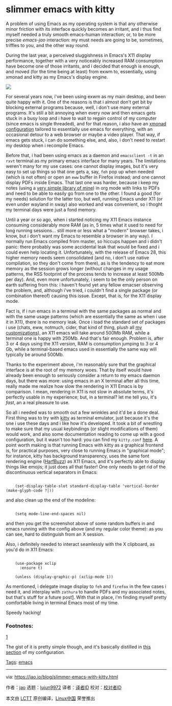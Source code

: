 [#]: subject: "slimmer emacs with kitty"
[#]: via: "https://jao.io/blog/slimmer-emacs-with-kitty.html"
[#]: author: "jao https://jao.io"
[#]: collector: "lujun9972"
[#]: translator: " "
[#]: reviewer: " "
[#]: publisher: " "
[#]: url: " "

slimmer emacs with kitty
======

A problem of using Emacs as my operating system is that any otherwise minor friction with its interface quickly becomes an irritant, and i thus find myself needed a truly smooth emacs-human interaction; or, to be more precise _emacs-jao_ interaction: my must needs are going to be, sometimes, triffles to you, and the other way round.

During the last year, a perceived sluggishness in Emacs's X11 display performance, together with a very noticeably increased RAM consumption have become one of those irritants, and i decided that enough is enough, and moved (for the time being at least) from exwm to, essentially, using xmonad and kitty as my Emacs's display engine.

![][1]

For several years now, i've been using exwm as my main desktop, and been quite happy with it. One of the reasons is that i almost don't get bit by blocking external programs because, well, i don't use many external programs. It's still a bit annoying when every now and then emacs gets stuck in a busy loop and i have to wait to regain control of my computer (since emacs is single threaded), and for that reason, i also have an [xmonad configuration][2] tailored to essentially use emacs for everything, with an occasional detour to a web browser or maybe a video player. That way, if emacs gets stuck, i can do something else, and, also, i don't need to restart my desktop when i recompile Emacs.

Before that, i had been using emacs as a daemon and `emacsclient -t` in an `rxvt` terminal as my primary emacs interface for many years. The limitations weren't many for my use cases: one cannot display images, but it's very easy to set up things so that one gets a, say, `feh` pop up when needed (which is not often) or open an `eww` buffer in Firefox instead; and one cannot display PDFs inside Emacs. That last one was harder, because i keep my notes (using a [very simple library of mine][3]) in org mode with links to PDFs and need to be able to easily go from one to the other. I found a good (for my needs) solution for the latter too, but well, running Emacs under X11 (or even under wayland in sway) also worked and was convenient, so i thoght my terminal days were just a fond memory.

Until a year or so ago, when i started noticing my X11 Emacs instance consuming considerably more RAM (as in, 5 times what it used to need for long running sessions… still more or less what a "modern" browser takes, i know, but i don't want my Emacs to resemble a browser in any way). I normally run Emacs compiled from master, so hiccups happen and i didn't panic: there probably was some accidental leak that would be fixed and i could even help locating it. Unfortunately, with the release of Emacs 28, this higher memory needs seem consolidated (and no, i don't use native compilation, so they don't come from there), as is the tendency to eat more memory as the session grows longer (without changes in my usage patterns, the RSS footprint of the process tends to increase at least 500Mb per day). And, even more unfortunately, i seem to be the only person on earth suffering from this: i haven't found yet any fellow emacser observing the problem, and, although i've tried, i couldn't find a single package (or combination thereof) causing this issue. Except, that is, for the X11 display mode.

Fact is, if i run emacs in a terminal with the same packages as normal and with the same usage patterns (which are essentially the same as when i use it in X11), there is no memory leak. Once i load the standard set of packages i use (chats, eww, notmuch, cider, that kind of thing, plush all [my customizations][4]), an X11 emacs will take around 500Mb RAM, while a terminal one is happy with 250Mb. And that's fair enough. Problem is, after 3 or 4 days using the X11 version, RAM is consumption jumping to 3 or 4 Gb, while a terminal-based emacs used in essentially the same way will typically be around 500Mb.

Thanks to the experiment above, i'm reasonably sure that the graphical interface is at the root of my memory woes. That by itself would have already been enough to seriously consider a return to my emacs daemon days, but there was more: using emacs in an X terminal after all this time, really made me realize how slow the rendering in X11 Emacs is by comparison. I mean, rendering in X11 is not slow in absolute terms, it's perfectly usable in my experience; but, in a terminal? let me tell you, it's _fast_, an a real pleasure to use.

So all i needed was to smooth out a few wrinkles and it'd be a done deal. First thing was to try with [kitty][5] as terminal emulator, just because it's the one i use these days and i like how it's developed. It took a bit of wrestling to make sure that my usual keybindings (or slight modifications of them) would work, and also some documentation reading to come up with a good configuration, but it wasn't too hard: you can find my `kitty.conf` [here][6]. A point worth making is that running Emacs with kitty as a graphical frontend is, for practical purposes, very close to running Emacs in "graphical mode"; for instance, kitty has background transparency, uses the same font rendering engine ([HarfBuzz][7]) as X11 Emacs, and it's perfectly able to display things like emojis; it just does all that faster! One only needs to get rid of the discontinuous vertical separators in Emacs:

```

    (set-display-table-slot standard-display-table 'vertical-border (make-glyph-code ?│))

```

and also clean up the end of the modeline:

```

    (setq mode-line-end-spaces nil)

```

and then you get the screenshot above of some random buffers in and emacs running with the config above (and my regular color theme): as you can see, hard to distinguish from an X session.

Also, i definitely needed to interact seamlessly with the X clipboard, as you'd do in X11 Emacs:

```

    (use-package xclip
      :ensure t)

    (unless (display-graphic-p) (xclip-mode 1))

```

As mentioned, i delegate image display to `feh` and `firefox` in the few cases i need it, and interplay with `zathura` to handle PDFs and my associated notes, but that's stuff for a future post[1][8]. With that in place, i'm finding myself pretty comfortable living in terminal Emacs most of my time.

Speedy hacking!

### Footnotes:

[1][9]

The gist of it is pretty simple though, and it's basically distilled in [this section][10] of my configuration.

[Tags][11]: [emacs][12]

--------------------------------------------------------------------------------

via: https://jao.io/blog/slimmer-emacs-with-kitty.html

作者：[jao][a]
选题：[lujun9972][b]
译者：[译者ID](https://github.com/译者ID)
校对：[校对者ID](https://github.com/校对者ID)

本文由 [LCTT](https://github.com/LCTT/TranslateProject) 原创编译，[Linux中国](https://linux.cn/) 荣誉推出

[a]: https://jao.io
[b]: https://github.com/lujun9972
[1]: https://jao.io/img/emacs-kitty.png
[2]: https://codeberg.org/jao/xmonad-config
[3]: https://codeberg.org/jao/elibs/src/branch/main/lib/doc/jao-org-notes.el
[4]: https://codeberg.org/jao/elibs/src/branch/main
[5]: https://sw.kovidgoyal.net/kitty/
[6]: https://codeberg.org/jao/elibs/src/branch/main/data/kitty.conf
[7]: https://en.wikipedia.org/wiki/HarfBuzz
[8]: tmp.cmx0w4nr81#fn.1
[9]: tmp.cmx0w4nr81#fnr.1
[10]: https://codeberg.org/jao/elibs/src/main/init.el#L1595
[11]: https://jao.io/blog/tags.html
[12]: https://jao.io/blog/tag-emacs.html
